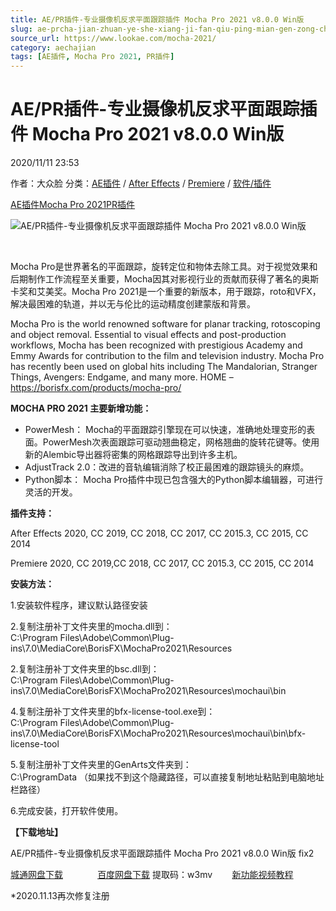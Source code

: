 ```yaml
---
title: AE/PR插件-专业摄像机反求平面跟踪插件 Mocha Pro 2021 v8.0.0 Win版
slug: ae-prcha-jian-zhuan-ye-she-xiang-ji-fan-qiu-ping-mian-gen-zong-cha-jian-mocha-pro-2021-v8-0-0-winban
source_url: https://www.lookae.com/mocha-2021/
category: aechajian
tags: [AE插件, Mocha Pro 2021, PR插件]
---
```

# AE/PR插件-专业摄像机反求平面跟踪插件 Mocha Pro 2021 v8.0.0 Win版

2020/11/11 23:53

作者：大众脸
分类：[AE插件](https://www.lookae.com/after-effects/aechajian/) / [After Effects](https://www.lookae.com/after-effects/) / [Premiere](https://www.lookae.com/qitarjcj/premierezy/) / [软件/插件](https://www.lookae.com/qitarjcj/)

[AE插件](https://www.lookae.com/tag/ae%e6%8f%92%e4%bb%b6/)[Mocha Pro 2021](https://www.lookae.com/tag/mocha-pro-2021/)[PR插件](https://www.lookae.com/tag/pr%e6%8f%92%e4%bb%b6/)

![AE/PR插件-专业摄像机反求平面跟踪插件 Mocha Pro 2021 v8.0.0 Win版](https://www.lookae.com/wp-content/uploads/2020/11/MOCHA-2021-Adobe.jpg "AE/PR插件-专业摄像机反求平面跟踪插件 Mocha Pro 2021 v8.0.0 Win版-LookAE.com")

[﻿](https://cloud.video.taobao.com//play/u/705956171/p/1/e/6/t/1/311092213068.mp4)

Mocha Pro是世界著名的平面跟踪，旋转定位和物体去除工具。对于视觉效果和后期制作工作流程至关重要，Mocha因其对影视行业的贡献而获得了著名的奥斯卡奖和艾美奖。Mocha Pro 2021是一个重要的新版本，用于跟踪，roto和VFX，解决最困难的轨道，并以无与伦比的运动精度创建蒙版和背景。

Mocha Pro is the world renowned software for planar tracking, rotoscoping and object removal. Essential to visual effects and post-production workflows, Mocha has been recognized with prestigious Academy and Emmy Awards for contribution to the film and television industry. Mocha Pro has recently been used on global hits including The Mandalorian, Stranger Things, Avengers: Endgame, and many more. HOME – https://borisfx.com/products/mocha-pro/

**MOCHA PRO 2021 主要新增功能：**

* PowerMesh： Mocha的平面跟踪引擎现在可以快速，准确地处理变形的表面。PowerMesh次表面跟踪可驱动翘曲稳定，网格翘曲的旋转花键等。使用新的Alembic导出器将密集的网格跟踪导出到许多主机。
* AdjustTrack 2.0：改进的音轨编辑消除了校正最困难的跟踪镜头的麻烦。
* Python脚本： Mocha Pro插件中现已包含强大的Python脚本编辑器，可进行灵活的开发。

**插件支持：**

After Effects 2020, CC 2019, CC 2018, CC 2017, CC 2015.3, CC 2015, CC 2014

Premiere 2020, CC 2019,CC 2018, CC 2017, CC 2015.3, CC 2015, CC 2014

**安装方法：**

1.安装软件程序，建议默认路径安装

2.复制注册补丁文件夹里的mocha.dll到：  
C:\Program Files\Adobe\Common\Plug-ins\7.0\MediaCore\BorisFX\MochaPro2021\Resources

2.复制注册补丁文件夹里的bsc.dll到：  
C:\Program Files\Adobe\Common\Plug-ins\7.0\MediaCore\BorisFX\MochaPro2021\Resources\mochaui\bin

4.复制注册补丁文件夹里的bfx-license-tool.exe到：  
C:\Program Files\Adobe\Common\Plug-ins\7.0\MediaCore\BorisFX\MochaPro2021\Resources\mochaui\bin\bfx-license-tool

5.复制注册补丁文件夹里的GenArts文件夹到：  
C:\ProgramData （如果找不到这个隐藏路径，可以直接复制地址粘贴到电脑地址栏路径）

6.完成安装，打开软件使用。

**【下载地址】**

AE/PR插件-专业摄像机反求平面跟踪插件 Mocha Pro 2021 v8.0.0 Win版 fix2

[城通网盘下载](https://089u.com/file/680462-470861734)              [百度网盘下载](https://pan.baidu.com/s/1p_mXUklEYvLExjOXSsqgxQ) 提取码：w3mv        [新功能视频教程](https://www.bilibili.com/video/BV1Xf4y1i7zx/)

\*2020.11.13再次修复注册
